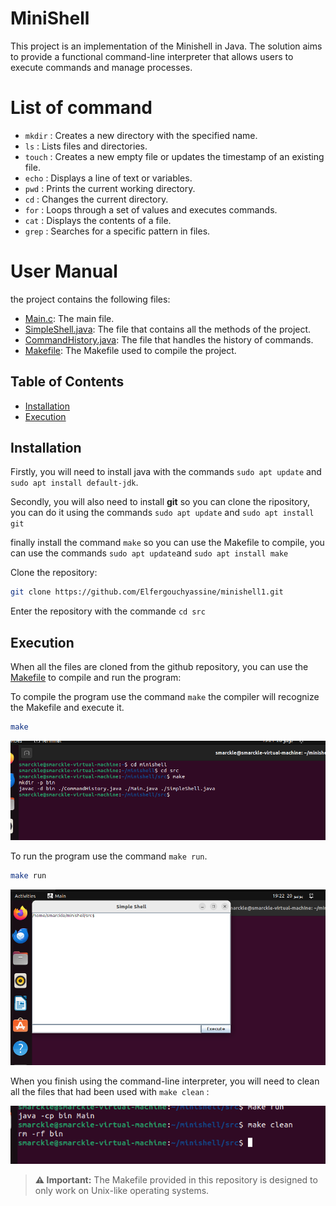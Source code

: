 # MiniShell

This project is an implementation of the Minishell in Java. The solution aims to provide a functional command-line interpreter that allows users to execute commands and manage processes.

# List of command 

- `mkdir` : Creates a new directory with the specified name.
- `ls` : Lists files and directories.
- `touch` : Creates a new empty file or updates the timestamp of an existing file.
- `echo` : Displays a line of text or variables.
- `pwd` : Prints the current working directory.
- `cd` : Changes the current directory.
- `for` : Loops through a set of values and executes commands.
- `cat` : Displays the contents of a file.
- `grep` : Searches for a specific pattern in files.

# User Manual 

the project contains the following files:

- [Main.c](src/Main.java): The main file.
- [SimpleShell.java](src/SimpleShell.java): The file that contains all the methods of the project.
- [CommandHistory.java](src/CommandHistory.java): The file that handles the history of commands.
- [Makefile](src/Makefile): The Makefile used to compile the project.

## Table of Contents

- [Installation](#installation)
- [Execution](#Execution)

## Installation

Firstly, you will need to install java with the commands ```sudo apt update``` and ```sudo apt install default-jdk```.

Secondly, you will also need to install  **git** so you can clone the ripository, you can do it using the commands ```sudo apt update``` and ```sudo apt install git```

finally install the command ```make``` so you can use the Makefile to compile, you can use the commands ```sudo apt update```and ```sudo apt install make```

Clone the repository:

```bash
git clone https://github.com/Elfergouchyassine/minishell1.git
```

Enter the repository with the commande  ```cd src```

## Execution

When all the files are cloned from the github repository, you can use the [Makefile](src/Makefile) to compile and run the program:

To compile the program use the command ```make``` the compiler will recognize the Makefile and execute it.

```bash
make
```
![img.png](imgs/img.png)

To run the program use the command ```make run```.

```bash
make run
```
![img_1.png](imgs/img_1.png)

When you finish using the command-line interpreter, you will need to clean all the files that had been used with ```make clean``` :

![img_2.png](imgs/img_2.png)

> **⚠ Important:**
> The Makefile provided in this repository is designed to only work on Unix-like operating systems.